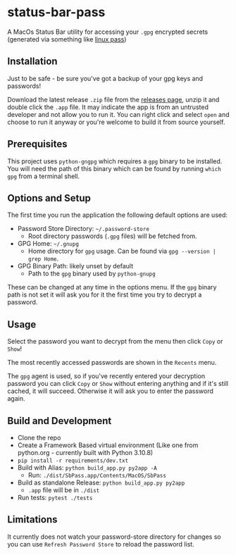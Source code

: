 # status-bar-pass
A MacOs Status Bar utility for accessing your `.gpg` encrypted secrets (generated via something like [linux pass](https://formulae.brew.sh/formula/pass))

## Installation
Just to be safe - be sure you've got a backup of your gpg keys and passwords!

Download the latest release `.zip` file from the [releases page](https://github.com/geoff-va/status-bar-pass/releases), unzip it and double click the `.app` file. It may indicate the app is from an untrusted developer and not allow you to run it. You can right click and select `open` and choose to run it anyway or you're welcome to build it from source yourself.

## Prerequisites
This project uses `python-gngpg` which requires a `gpg` binary to be installed. You will need the path of this binary which can be found by running `which gpg` from a terminal shell.

## Options and Setup
The first time you run the application the following default options are used:
- Password Store Directory: `~/.password-store`
    - Root directory passwords (`.gpg` files) will be fetched from.
- GPG Home: `~/.gnupg`
    - Home directory for `gpg` usage. Can be found via `gpg --version | grep Home`.
- GPG Binary Path: likely unset by default
    - Path to the `gpg` binary used by `python-gnupg`

These can be changed at any time in the options menu. If the `gpg` binary path is not set it will ask you for it the first time you try to decrypt a password.

## Usage
Select the password you want to decrypt from the menu then click `Copy` or `Show`!

The most recently accessed passwords are shown in the `Recents` menu.

The `gpg` agent is used, so if you've recently entered your decryption password you can click `Copy` or `Show` without entering anything and if it's still cached, it will succeed. Otherwise it will ask you to enter the password again.

## Build and Development
- Clone the repo
- Create a Framework Based virtual environment (Like one from python.org - currently built with Python 3.10.8)
- `pip install -r requirements/dev.txt`
- Build with Alias: `python build_app.py py2app -A`
    - Run: `./dist/SbPass.app/Contents/MacOS/SbPass`
- Build as standalone Release: `python build_app.py py2app`
    - `.app` file will be in `./dist`
- Run tests: `pytest ./tests`

## Limitations
It currently does not watch your password-store directory for changes so you can use `Refresh Password Store` to reload the password list.